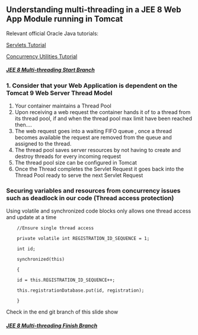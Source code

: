 ## Understanding multi-threading in a JEE 8 Web App Module running in Tomcat

Relevant official Oracle Java tutorials:

[Servlets Tutorial](https://docs.oracle.com/javaee/7/tutorial/servlets012.htm)

[Concurrency Utilities Tutorial](https://docs.oracle.com/javaee/7/tutorial/concurrency-utilities002.htm)

##### [JEE 8 Multi-threading Start Branch](https://github.com/NicorDesigns/javawebdevcourse/tree/jee8web-file-upload-start)

### 1. Consider that your Web Application is dependent on the Tomcat 9 Web Server Thread Model
1. Your container maintains a Thread Pool
2. Upon receiving a web request the container hands it of to a thread from its thread pool, if and when the thread pool max limit have been reached then....
3. The web request goes into a waiting FIFO queue , once a thread becomes available the request are removed from the queue and assigned to the thread.
4.  The thread pool saves server resources by not having to create and destroy threads for every incoming request
5. The thread pool size can be configured in Tomcat
6. Once the Thread completes the Servlet Request it goes back into the Thread Pool ready to serve the next Servlet Request

### Securing variables and resources from concurrency issues such as deadlock in our code (Thread access protection)
Using volatile and synchronized code blocks only allows one thread access and update at a time



		//Ensure single thread access
		
		private volatile int REGISTRATION_ID_SEQUENCE = 1;
		
		int id;
		
		synchronized(this)
		
		{
		
		id = this.REGISTRATION_ID_SEQUENCE++;
		
		this.registrationDatabase.put(id, registration);
		
		}

Check in the end git branch of this slide show

##### [JEE 8 Multi-threading Finish Branch](https://github.com/NicorDesigns/javawebdevcourse/tree/jee8web-multithreading-end)